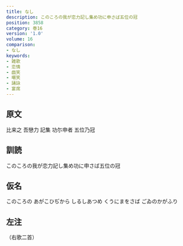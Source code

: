```yaml
---
title: なし
description: このころの我が恋力記し集め功に申さば五位の冠
position: 3858
category: 巻16
version: '1.0'
volume: 16
comparison:
- なし
keywords:
- 雑歌
- 恋情
- 戯笑
- 嘲笑
- 誦詠
- 宴席
---
```


## 原文

比来之 吾戀力 記集 功尓申者 五位乃冠

## 訓読

このころの我が恋力記し集め功に申さば五位の冠

## 仮名

このころの あがこひぢから しるしあつめ くうにまをさば ごゐのかがふり

## 左注

（右歌二首）
